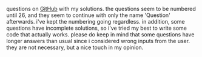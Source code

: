 questions on [GitHub](https://github.com/zhiwehu/Python-programming-exercises/blob/master/100%2B%20Python%20challenging%20programming%20exercises.txt) with my solutions.
the questions seem to be numbered until 26, and they seem to continue with only the name 'Question' afterwards. i've kept the numbering going regardless.
in addition, some questions have incomplete solutions, so i've tried my best to write some code that actually works.
please do keep in mind that some questions have longer answers than usual since i considered wrong inputs from the user. they are not necessary, but a nice touch in my opinion.

